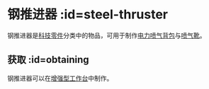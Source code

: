 # 钢推进器 :id=steel-thruster

钢推进器是[科技零件](/Technical-Components)分类中的物品，可用于制作[电力喷气背包](/Jetpacks)与[喷气靴](/Jet-Boots)。

## 获取 :id=obtaining

钢推进器可以在[增强型工作台](/Enhanced-Crafting-Table)中制作。
